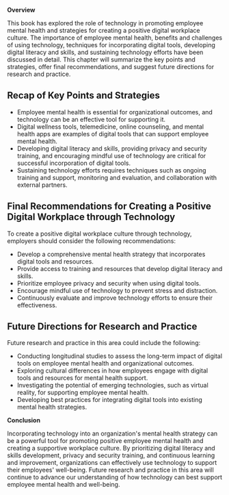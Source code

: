 
**Overview**

This book has explored the role of technology in promoting employee mental health and strategies for creating a positive digital workplace culture. The importance of employee mental health, benefits and challenges of using technology, techniques for incorporating digital tools, developing digital literacy and skills, and sustaining technology efforts have been discussed in detail. This chapter will summarize the key points and strategies, offer final recommendations, and suggest future directions for research and practice.

Recap of Key Points and Strategies
----------------------------------

* Employee mental health is essential for organizational outcomes, and technology can be an effective tool for supporting it.
* Digital wellness tools, telemedicine, online counseling, and mental health apps are examples of digital tools that can support employee mental health.
* Developing digital literacy and skills, providing privacy and security training, and encouraging mindful use of technology are critical for successful incorporation of digital tools.
* Sustaining technology efforts requires techniques such as ongoing training and support, monitoring and evaluation, and collaboration with external partners.

Final Recommendations for Creating a Positive Digital Workplace through Technology
----------------------------------------------------------------------------------

To create a positive digital workplace culture through technology, employers should consider the following recommendations:

* Develop a comprehensive mental health strategy that incorporates digital tools and resources.
* Provide access to training and resources that develop digital literacy and skills.
* Prioritize employee privacy and security when using digital tools.
* Encourage mindful use of technology to prevent stress and distraction.
* Continuously evaluate and improve technology efforts to ensure their effectiveness.

Future Directions for Research and Practice
-------------------------------------------

Future research and practice in this area could include the following:

* Conducting longitudinal studies to assess the long-term impact of digital tools on employee mental health and organizational outcomes.
* Exploring cultural differences in how employees engage with digital tools and resources for mental health support.
* Investigating the potential of emerging technologies, such as virtual reality, for supporting employee mental health.
* Developing best practices for integrating digital tools into existing mental health strategies.

**Conclusion**

Incorporating technology into an organization's mental health strategy can be a powerful tool for promoting positive employee mental health and creating a supportive workplace culture. By prioritizing digital literacy and skills development, privacy and security training, and continuous learning and improvement, organizations can effectively use technology to support their employees' well-being. Future research and practice in this area will continue to advance our understanding of how technology can best support employee mental health and well-being.
